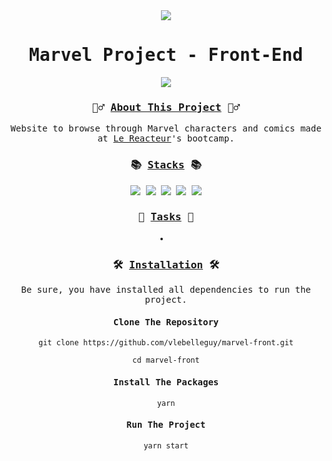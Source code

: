 <div align="center">
<samp>
<img src="https://i.ibb.co/9bvcTn9/marvel-logo.png">
<h1>Marvel Project - Front-End</h1>
<img src="https://i.ibb.co/mN6VPHs/marvel-screenshot.png">
<h3>🦸‍♂️ <ins>About This Project</ins> 🦸‍♂️</h3>
<p>Website to browse through Marvel characters and comics made at <a href="https://www.lereacteur.io/">Le Reacteur</a>'s bootcamp.</p>
<h3>📚 <ins>Stacks</ins> 📚</h3>
<img src="https://img.shields.io/badge/-JavaScript-ed1c24?style=for-the-badge&logo=JavaScript&logoColor=white">
<img src="https://img.shields.io/badge/-React-ed1c24?style=for-the-badge&logo=React&logoColor=white">
<img src="https://img.shields.io/badge/-HTML5-ed1c24?style=for-the-badge&logo=HTML5&logoColor=white">
<img src="https://img.shields.io/badge/-CSS3-ed1c24?style=for-the-badge&logo=CSS3&logoColor=white">
<img src="https://img.shields.io/badge/-Netlify-ed1c24?style=for-the-badge&logo=Netlify&logoColor=white">
<h3>📝 <ins>Tasks</ins> 📝</h3>
<li> </li>
<h3>🛠️ <ins>Installation</ins> 🛠️</h3>
<p>Be sure, you have installed all dependencies to run the project.</p>
<h4>Clone The Repository</h4>

`git clone https://github.com/vlebelleguy/marvel-front.git`
      
`cd marvel-front`
      
<h4>Install The Packages</h4>
      
`yarn`
      
<h4>Run The Project</h4>
      
`yarn start`
</samp>
</div>
